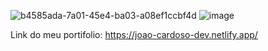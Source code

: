 
![b4585ada-7a01-45e4-ba03-a08ef1ccbf4d](https://github.com/Jp-Cardoso360/Portifolio/assets/141683330/4bea7bbc-48c0-42fb-b654-8aa33f22106b)
![image](https://github.com/Jp-Cardoso360/Portifolio/assets/141683330/a4560f01-4c78-4a80-bed2-e336c19cee83)

Link do meu portifolio:  https://joao-cardoso-dev.netlify.app/
